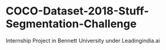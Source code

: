 # COCO-Dataset-2018-Stuff-Segmentation-Challenge
Internship Project in Bennett University under Leadingindia.ai
